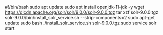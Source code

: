 #!/bin/bash
sudo apt update
sudo apt install openjdk-11-jdk -y
wget https://dlcdn.apache.org/solr/solr/9.0.0/solr-9.0.0.tgz
tar xzf solr-9.0.0.tgz solr-9.0.0/bin/install_solr_service.sh --strip-components=2
sudo apt-get update
sudo bash ./install_solr_service.sh solr-9.0.0.tgz
sudo service solr start
